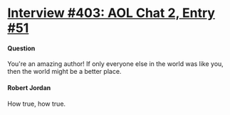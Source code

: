 # [Interview #403: AOL Chat 2, Entry #51](https://www.theoryland.com/intvmain.php?i=403#51)

#### Question

You're an amazing author! If only everyone else in the world was like you, then the world might be a better place.

#### Robert Jordan

How true, how true.

